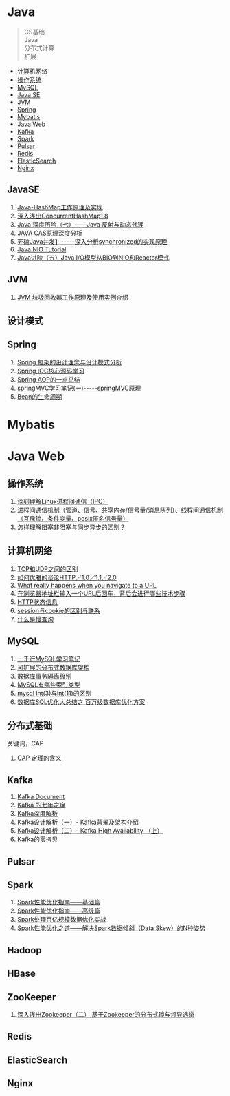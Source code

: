 # Java

> 
> CS基础  <br/>
> Java  <br/>
> 分布式计算  <br/>
> 扩展  <br/>
>

<!-- TOC -->

- [计算机网络](#计算机网络)
- [操作系统](#操作系统)
- [MySQL](#MySQL)
- [Java SE](#JavaSE)
- [JVM](#JVM)
- [Spring](#Spring)
- [Mybatis](#Mybatis)
- [Java Web](#Java-Web)
- [Kafka](#Kafka)
- [Spark](#Spark)
- [Pulsar](#Pulsar)
- [Redis](#Redis)
- [ElasticSearch](#ElasticSearch)
- [Nginx](#Nginx)

<!-- /TOC -->


## JavaSE
1. [Java-HashMap工作原理及实现](http://yikun.github.io/2015/04/01/Java-HashMap%E5%B7%A5%E4%BD%9C%E5%8E%9F%E7%90%86%E5%8F%8A%E5%AE%9E%E7%8E%B0/)
1. [深入浅出ConcurrentHashMap1.8](https://www.jianshu.com/p/c0642afe03e0)
1. [Java 深度历险（七）——Java 反射与动态代理](https://www.infoq.cn/article/cf-java-reflection-dynamic-proxy/)
1. [JAVA CAS原理深度分析](https://zl198751.iteye.com/blog/1848575)
1. [死磕Java并发】-----深入分析synchronized的实现原理](https://blog.csdn.net/chenssy/article/details/54883355)
1. [Java NIO Tutorial](http://tutorials.jenkov.com/java-nio/index.html)
1. [Java进阶（五）Java I/O模型从BIO到NIO和Reactor模式](http://www.jasongj.com/java/nio_reactor/)


## JVM
1. [JVM 垃圾回收器工作原理及使用实例介绍](https://www.ibm.com/developerworks/cn/java/j-lo-JVMGarbageCollection/)


## 设计模式


## Spring
1. [Spring 框架的设计理念与设计模式分析](https://www.ibm.com/developerworks/cn/java/j-lo-spring-principle/)
1. [Spring IOC核心源码学习](http://yikun.github.io/2015/05/29/Spring-IOC%E6%A0%B8%E5%BF%83%E6%BA%90%E7%A0%81%E5%AD%A6%E4%B9%A0/)
1. [Spring AOP的一点总结](https://www.jianshu.com/p/4fe5a75b9202)
1. [springMVC学习笔记(一)-----springMVC原理](https://www.cnblogs.com/selene/p/4658554.html)
1. [Bean的生命周期](http://wiki.jikexueyuan.com/project/spring/bean-life-cycle.html)


# Mybatis


# Java Web


## 操作系统
1. [深刻理解Linux进程间通信（IPC）](https://www.ibm.com/developerworks/cn/linux/l-ipc/)
1. [进程间通信机制（管道、信号、共享内存/信号量/消息队列）、线程间通信机制（互斥锁、条件变量、posix匿名信号量）](https://blog.csdn.net/jnu_simba/article/details/11746217)
1. [怎样理解阻塞非阻塞与同步异步的区别？](https://www.zhihu.com/question/19732473)


## 计算机网络
1. [TCP和UDP之间的区别](https://blog.51cto.com/feinibuke/340272)
1. [如何优雅的谈论HTTP／1.0／1.1／2.0](https://www.jianshu.com/p/52d86558ca57)
1. [What really happens when you navigate to a URL](http://igoro.com/archive/what-really-happens-when-you-navigate-to-a-url/)
1. [在浏览器地址栏输入一个URL后回车，背后会进行哪些技术步骤](https://www.zhihu.com/question/34873227)
1. [HTTP状态信息](https://www.w3school.com.cn/tags/html_ref_httpmessages.asp)
1. [session与cookie的区别与联系](https://www.jianshu.com/p/4ce62bcbfb82)
1. [什么是慢查询](https://www.jianshu.com/p/7529a0fbf088)


## MySQL
1. [一千行MySQL学习笔记](https://www.cnblogs.com/shockerli/p/1000-plus-line-mysql-notes.html)
1. [可扩展的分布式数据库架构](https://blogread.cn//it/article/1945?f=wx)
1. [数据库事务隔离级别](https://singo107.iteye.com/blog/1175084)
1. [MySQL有哪些索引类型](https://segmentfault.com/q/1010000003832312)
1. [mysql int(3)与int(11)的区别](http://blog.sina.com.cn/s/blog_610997850100wjrm.html)
1. [数据库SQL优化大总结之 百万级数据库优化方案](https://www.cnblogs.com/yunfeifei/p/3850440.html)


## 分布式基础
关键词，CAP

1. [CAP 定理的含义](http://www.ruanyifeng.com/blog/2018/07/cap.html)

## Kafka
1. [Kafka Document](http://kafka.apache.org/documentation/)
1. [Kafka 的七年之痒](https://mp.weixin.qq.com/s/x3l9eKN0-DKIfDOmpkal8Q)
1. [Kafka深度解析](http://www.jasongj.com/2015/01/02/Kafka%E6%B7%B1%E5%BA%A6%E8%A7%A3%E6%9E%90/)
1. [Kafka设计解析（一）- Kafka背景及架构介绍](http://www.jasongj.com/2015/03/10/KafkaColumn1/)
1. [Kafka设计解析（二）- Kafka High Availability （上）](http://www.jasongj.com/2015/04/24/KafkaColumn2/)
1. [Kafka的零拷贝](https://mp.weixin.qq.com/s/vaKRVvfUnFjhHzfkwZDbKQ)


## Pulsar


## Spark
1. [Spark性能优化指南——基础篇](https://tech.meituan.com/2016/04/29/spark-tuning-basic.html)
1. [Spark性能优化指南——高级篇](https://tech.meituan.com/2016/05/12/spark-tuning-pro.html)
1. [Spark处理百亿规模数据优化实战](https://blog.csdn.net/aijiudu/article/details/75206590) 
1. [Spark性能优化之道——解决Spark数据倾斜（Data Skew）的N种姿势](http://www.jasongj.com/spark/skew/)


## Hadoop


## HBase


## ZooKeeper
1. [深入浅出Zookeeper（二） 基于Zookeeper的分布式锁与领导选举](http://www.jasongj.com/zookeeper/distributedlock/)


## Redis


## ElasticSearch


## Nginx


